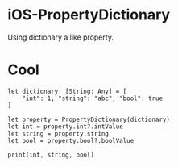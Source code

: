 # iOS-PropertyDictionary
Using dictionary a like property.

# Cool
```
let dictionary: [String: Any] = [
    "int": 1, "string": "abc", "bool": true
]
        
let property = PropertyDictionary(dictionary)
let int = property.int?.intValue
let string = property.string
let bool = property.bool?.boolValue
        
print(int, string, bool)
```
